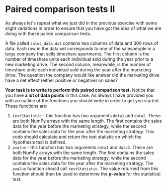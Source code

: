 # Paired comparison tests II

As always let's repeat what we just did in the previous exercise with some slight variations in order to ensure that you have got the idea of what we are doing with these paired comparison tests.

A file called `sales_data.dat` contains two columns of data and 300 rows of data.  Each row in the data set corresponds to one of the salespeople in a large company that sells timeshare apartments.  The first column is the number of timeshare units each individual sold during the year prior to a new marketing drive.  The second column, meanwhile, is the number of timeshare units each individual sold during the year after the marketing drive.  The question the company would like answer did the marketing drive have a net effect (either positive or negative) on sales?

__Your task is to write to perform this paired comparison test.__  Notice that you have __a lot of data points__ in this case.  As always I have provided you with an outline of the functions you should write in order to get you started.  These functions are:

1. `testStatistic` - this function has two arguments `data1` and `data2`.  These are both NumPy arrays with the same length.  The first contains the sales data for the year before the marketing strategy, while the second contains the sales data for the year after the marketing strategy.  This code should calculate and return the test statistic on which the hypothesis test is defined.
2. `pvalue` - this function has two arguments `data1` and `data2`.   These are both NumPy arrays with the same length.  The first contains the sales data for the year before the marketing strategy, while the second contains the sales data for the year after the marketing strategy.   The `pvalue` function should call `testStatistic`.  The value returned from this function should then be used to determine the __p-value__ for the statistical test.
